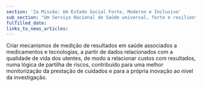 ```yaml
---
section: '2a Missão: Um Estado Social Forte, Moderno e Inclusivo'
sub_section: "Um Serviço Nacional de Saúde universal, forte e resiliente"
fulfilled_date:
links_to_news_articles:
---
```


Criar mecanismos de medição de resultados em saúde associados a medicamentos e tecnologias, a partir de dados relacionados com a qualidade de vida dos utentes, de modo a relacionar custos com resultados, numa lógica de partilha de riscos, contribuído para uma melhor monitorização da prestação de cuidados e para a própria inovação ao nível da investigação.